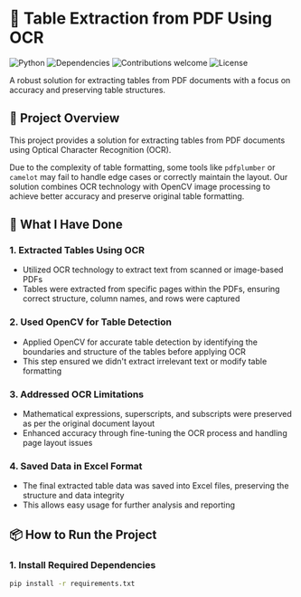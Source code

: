# 📑 Table Extraction from PDF Using OCR

![Python](https://img.shields.io/badge/python-v3.7+-blue.svg)
![Dependencies](https://img.shields.io/badge/dependencies-up%20to%20date-brightgreen.svg)
![Contributions welcome](https://img.shields.io/badge/contributions-welcome-orange.svg)
![License](https://img.shields.io/badge/license-MIT-blue.svg)

A robust solution for extracting tables from PDF documents with a focus on accuracy and preserving table structures.

## 🚀 Project Overview
This project provides a solution for extracting tables from PDF documents using Optical Character Recognition (OCR).

Due to the complexity of table formatting, some tools like `pdfplumber` or `camelot` may fail to handle edge cases or correctly maintain the layout. Our solution combines OCR technology with OpenCV image processing to achieve better accuracy and preserve original table formatting.

## 🔧 What I Have Done

### 1. Extracted Tables Using OCR
- Utilized OCR technology to extract text from scanned or image-based PDFs
- Tables were extracted from specific pages within the PDFs, ensuring correct structure, column names, and rows were captured

### 2. Used OpenCV for Table Detection
- Applied OpenCV for accurate table detection by identifying the boundaries and structure of the tables before applying OCR
- This step ensured we didn't extract irrelevant text or modify table formatting

### 3. Addressed OCR Limitations
- Mathematical expressions, superscripts, and subscripts were preserved as per the original document layout
- Enhanced accuracy through fine-tuning the OCR process and handling page layout issues

### 4. Saved Data in Excel Format
- The final extracted table data was saved into Excel files, preserving the structure and data integrity
- This allows easy usage for further analysis and reporting

## 📦 How to Run the Project

### 1. Install Required Dependencies
```bash
pip install -r requirements.txt
